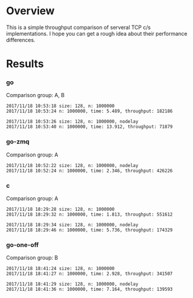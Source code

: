 # Overview
This is a simple throughput comparison of serveral TCP c/s implementations. I hope you can get a rough idea about their performance differences.

# Results
### go
Comparison group: A, B
```
2017/11/18 10:53:18 size: 128, n: 1000000
2017/11/18 10:53:24 n: 1000000, time: 5.489, throughput: 182186

2017/11/18 10:53:26 size: 128, n: 1000000, nodelay
2017/11/18 10:53:40 n: 1000000, time: 13.912, throughput: 71879
```

### go-zmq
Comparison group: A
```
2017/11/18 10:52:22 size: 128, n: 1000000, nodelay
2017/11/18 10:52:24 n: 1000000, time: 2.346, throughput: 426226
```

### c
Comparison group: A
```
2017/11/18 18:29:28 size: 128, n: 1000000
2017/11/18 18:29:32 n: 1000000, time: 1.813, throughput: 551612

2017/11/18 18:29:34 size: 128, n: 1000000, nodelay
2017/11/18 18:29:46 n: 1000000, time: 5.736, throughput: 174329
```

### go-one-off
Comparison group: B
```
2017/11/18 18:41:24 size: 128, n: 1000000
2017/11/18 18:41:27 n: 1000000, time: 2.928, throughput: 341507

2017/11/18 18:41:29 size: 128, n: 1000000, nodelay
2017/11/18 18:41:36 n: 1000000, time: 7.164, throughput: 139593
```
